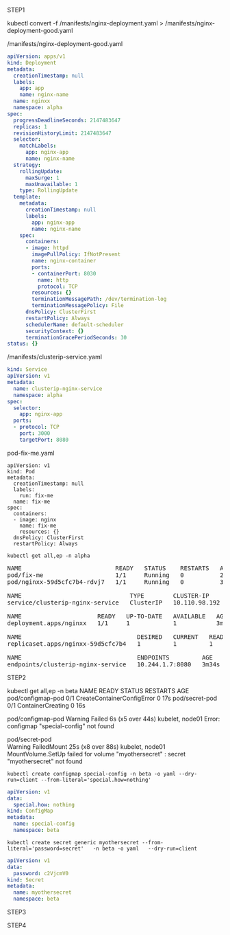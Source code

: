 STEP1


kubectl convert -f /manifests/nginx-deployment.yaml > /manifests/nginx-deployment-good.yaml

/manifests/nginx-deployment-good.yaml

```yaml
apiVersion: apps/v1
kind: Deployment
metadata:
  creationTimestamp: null
  labels:
    app: app
    name: nginx-name
  name: nginxx
  namespace: alpha
spec:
  progressDeadlineSeconds: 2147483647
  replicas: 1
  revisionHistoryLimit: 2147483647
  selector:
    matchLabels:
      app: nginx-app
      name: nginx-name
  strategy:
    rollingUpdate:
      maxSurge: 1
      maxUnavailable: 1
    type: RollingUpdate
  template:
    metadata:
      creationTimestamp: null
      labels:
        app: nginx-app
        name: nginx-name
    spec:
      containers:
      - image: httpd
        imagePullPolicy: IfNotPresent
        name: nginx-container
        ports:
        - containerPort: 8030
          name: http
          protocol: TCP
        resources: {}
        terminationMessagePath: /dev/termination-log
        terminationMessagePolicy: File
      dnsPolicy: ClusterFirst
      restartPolicy: Always
      schedulerName: default-scheduler
      securityContext: {}
      terminationGracePeriodSeconds: 30
status: {}
```
/manifests/clusterip-service.yaml

```yaml
kind: Service
apiVersion: v1
metadata:
  name: clusterip-nginx-service
  namespace: alpha
spec:
  selector:
    app: nginx-app
  ports:
  - protocol: TCP
    port: 3000
    targetPort: 8080
```
pod-fix-me.yaml
```
apiVersion: v1
kind: Pod
metadata:
  creationTimestamp: null
  labels:
    run: fix-me
  name: fix-me
spec:
  containers:
  - image: nginx
    name: fix-me
    resources: {}
  dnsPolicy: ClusterFirst
  restartPolicy: Always
```

```
kubectl get all,ep -n alpha
```
<pre>
NAME                          READY   STATUS    RESTARTS   AGE
pod/fix-me                    1/1     Running   0          2m17s
pod/nginxx-59d5cfc7b4-rdvj7   1/1     Running   0          3m26s

NAME                              TYPE        CLUSTER-IP      EXTERNAL-IP   PORT(S)    AGE
service/clusterip-nginx-service   ClusterIP   10.110.98.192   <none>        3000/TCP   3m34s

NAME                     READY   UP-TO-DATE   AVAILABLE   AGE
deployment.apps/nginxx   1/1     1            1           3m26s

NAME                                DESIRED   CURRENT   READY   AGE
replicaset.apps/nginxx-59d5cfc7b4   1         1         1       3m26s

NAME                                ENDPOINTS         AGE
endpoints/clusterip-nginx-service   10.244.1.7:8080   3m34s
</pre>


STEP2

kubectl get all,ep -n beta
NAME                READY   STATUS                       RESTARTS   AGE
pod/configmap-pod   0/1     CreateContainerConfigError   0          17s
pod/secret-pod      0/1     ContainerCreating            0          16s


pod/configmap-pod
Warning  Failed     6s (x5 over 44s)  kubelet, node01  Error: configmap "special-config" not found

pod/secret-pod  
Warning  FailedMount  25s (x8 over 88s)  kubelet, node01  MountVolume.SetUp failed for volume "myothersecret" : secret "myothersecret" not found

```
kubectl create configmap special-config -n beta -o yaml --dry-run=client --from-literal='special.how=nothing'
```
```yaml
apiVersion: v1
data:
  special.how: nothing
kind: ConfigMap
metadata:
  name: special-config
  namespace: beta
```
```
kubectl create secret generic myothersecret --from-literal='password=secret'   -n beta -o yaml   --dry-run=client
```

```yaml
apiVersion: v1
data:
  password: c2VjcmV0
kind: Secret
metadata:
  name: myothersecret
  namespace: beta
```

STEP3


STEP4

